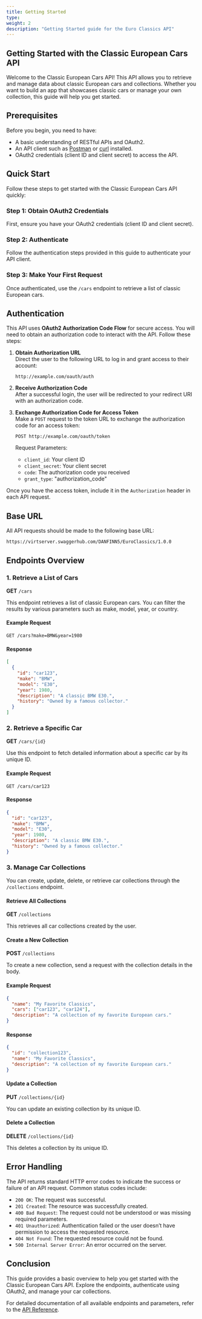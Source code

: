 ```yaml
---
title: Getting Started
type: 
weight: 2
description: "Getting Started guide for the Euro Classics API"
---
```


## Getting Started with the Classic European Cars API

Welcome to the Classic European Cars API! This API allows you to retrieve and manage data about classic European cars and collections. Whether you want to build an app that showcases classic cars or manage your own collection, this guide will help you get started.

## Prerequisites

Before you begin, you need to have:
- A basic understanding of RESTful APIs and OAuth2.
- An API client such as [Postman](https://www.postman.com/) or [curl](https://curl.se/) installed.
- OAuth2 credentials (client ID and client secret) to access the API.

## Quick Start

Follow these steps to get started with the Classic European Cars API quickly:

### Step 1: Obtain OAuth2 Credentials

First, ensure you have your OAuth2 credentials (client ID and client secret).

### Step 2: Authenticate

Follow the authentication steps provided in this guide to authenticate your API client.

### Step 3: Make Your First Request

Once authenticated, use the `/cars` endpoint to retrieve a list of classic European cars.

## Authentication

This API uses **OAuth2 Authorization Code Flow** for secure access. You will need to obtain an authorization code to interact with the API. Follow these steps:

1. **Obtain Authorization URL**  
   Direct the user to the following URL to log in and grant access to their account:

   ```plaintext
   http://example.com/oauth/auth
   ```

2. **Receive Authorization Code**  
   After a successful login, the user will be redirected to your redirect URI with an authorization code.

3. **Exchange Authorization Code for Access Token**  
   Make a `POST` request to the token URL to exchange the authorization code for an access token:

   ```plaintext
   POST http://example.com/oauth/token
   ```

   Request Parameters:
   - `client_id`: Your client ID
   - `client_secret`: Your client secret
   - `code`: The authorization code you received
   - `grant_type`: "authorization_code"

Once you have the access token, include it in the `Authorization` header in each API request.

## Base URL

All API requests should be made to the following base URL:

```plaintext
https://virtserver.swaggerhub.com/DANFINN5/EuroClassics/1.0.0
```

## Endpoints Overview

### 1. Retrieve a List of Cars

**GET** `/cars`

This endpoint retrieves a list of classic European cars. You can filter the results by various parameters such as make, model, year, or country.

#### Example Request

```plaintext
GET /cars?make=BMW&year=1980
```

#### Response

```json
[
  {
    "id": "car123",
    "make": "BMW",
    "model": "E30",
    "year": 1980,
    "description": "A classic BMW E30.",
    "history": "Owned by a famous collector."
  }
]
```

### 2. Retrieve a Specific Car

**GET** `/cars/{id}`

Use this endpoint to fetch detailed information about a specific car by its unique ID.

#### Example Request

```plaintext
GET /cars/car123
```

#### Response

```json
{
  "id": "car123",
  "make": "BMW",
  "model": "E30",
  "year": 1980,
  "description": "A classic BMW E30.",
  "history": "Owned by a famous collector."
}
```

### 3. Manage Car Collections

You can create, update, delete, or retrieve car collections through the `/collections` endpoint.

#### Retrieve All Collections

**GET** `/collections`

This retrieves all car collections created by the user.

#### Create a New Collection

**POST** `/collections`

To create a new collection, send a request with the collection details in the body.

#### Example Request

```json
{
  "name": "My Favorite Classics",
  "cars": ["car123", "car124"],
  "description": "A collection of my favorite European cars."
}
```

#### Response

```json
{
  "id": "collection123",
  "name": "My Favorite Classics",
  "description": "A collection of my favorite European cars."
}
```

#### Update a Collection

**PUT** `/collections/{id}`

You can update an existing collection by its unique ID.

#### Delete a Collection

**DELETE** `/collections/{id}`

This deletes a collection by its unique ID.

## Error Handling

The API returns standard HTTP error codes to indicate the success or failure of an API request. Common status codes include:

- `200 OK`: The request was successful.
- `201 Created`: The resource was successfully created.
- `400 Bad Request`: The request could not be understood or was missing required parameters.
- `401 Unauthorized`: Authentication failed or the user doesn’t have permission to access the requested resource.
- `404 Not Found`: The requested resource could not be found.
- `500 Internal Server Error`: An error occurred on the server.

## Conclusion

This guide provides a basic overview to help you get started with the Classic European Cars API. Explore the endpoints, authenticate using OAuth2, and manage your car collections.

For detailed documentation of all available endpoints and parameters, refer to the [API Reference](https://virtserver.swaggerhub.com/DANFINN5/EuroClassics/1.0.0).
